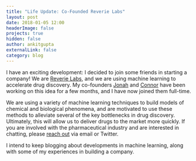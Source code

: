 ```yaml
---
title: "Life Update: Co-Founded Reverie Labs"
layout: post
date: 2018-01-05 12:00
headerImage: false
projects: true
hidden: false 
author: ankitgupta
externalLink: false
category: blog
---
```


I have an exciting development: I decided to join some friends in starting a company! We are [Reverie Labs](http://www.reverielabs.com), and we are using machine learning to accelerate drug discovery. My co-founders [Jonah](https://www.linkedin.com/in/jonah-kallenbach-5a306985/) and [Connor](https://www.linkedin.com/in/cvduffy/) have been working on this idea for a few months, and I have now joined them full-time.

We are using a variety of machine learning techniques to build models of chemical and biological phenomena, and are motivated to use these methods to alleviate several of the key bottlenecks in drug discovery. Ultimately, this will allow us to deliver drugs to the market more quickly. If you are involved with the pharmaceutical industry and are interested in chatting, please [reach out](/contact) via email or Twitter.

I intend to keep blogging about developments in machine learning, along with some of my experiences in building a company.
